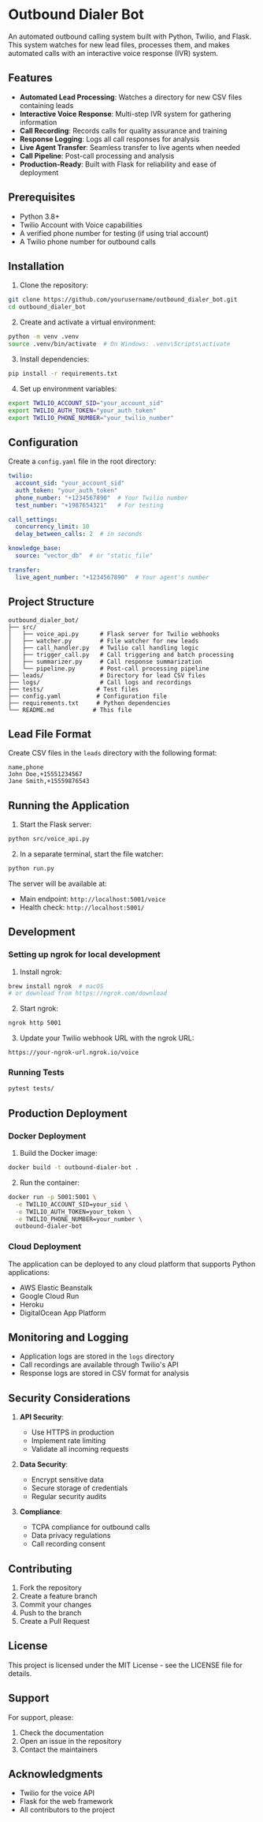 # Outbound Dialer Bot

An automated outbound calling system built with Python, Twilio, and Flask. This system watches for new lead files, processes them, and makes automated calls with an interactive voice response (IVR) system.

## Features

- **Automated Lead Processing**: Watches a directory for new CSV files containing leads
- **Interactive Voice Response**: Multi-step IVR system for gathering information
- **Call Recording**: Records calls for quality assurance and training
- **Response Logging**: Logs all call responses for analysis
- **Live Agent Transfer**: Seamless transfer to live agents when needed
- **Call Pipeline**: Post-call processing and analysis
- **Production-Ready**: Built with Flask for reliability and ease of deployment

## Prerequisites

- Python 3.8+
- Twilio Account with Voice capabilities
- A verified phone number for testing (if using trial account)
- A Twilio phone number for outbound calls

## Installation

1. Clone the repository:
```bash
git clone https://github.com/yourusername/outbound_dialer_bot.git
cd outbound_dialer_bot
```

2. Create and activate a virtual environment:
```bash
python -m venv .venv
source .venv/bin/activate  # On Windows: .venv\Scripts\activate
```

3. Install dependencies:
```bash
pip install -r requirements.txt
```

4. Set up environment variables:
```bash
export TWILIO_ACCOUNT_SID="your_account_sid"
export TWILIO_AUTH_TOKEN="your_auth_token"
export TWILIO_PHONE_NUMBER="your_twilio_number"
```

## Configuration

Create a `config.yaml` file in the root directory:

```yaml
twilio:
  account_sid: "your_account_sid"
  auth_token: "your_auth_token"
  phone_number: "+1234567890"  # Your Twilio number
  test_number: "+1987654321"   # For testing

call_settings:
  concurrency_limit: 10
  delay_between_calls: 2  # in seconds

knowledge_base:
  source: "vector_db"  # or "static_file"

transfer:
  live_agent_number: "+1234567890"  # Your agent's number
```

## Project Structure

```
outbound_dialer_bot/
├── src/
│   ├── voice_api.py      # Flask server for Twilio webhooks
│   ├── watcher.py        # File watcher for new leads
│   ├── call_handler.py   # Twilio call handling logic
│   ├── trigger_call.py   # Call triggering and batch processing
│   ├── summarizer.py     # Call response summarization
│   └── pipeline.py       # Post-call processing pipeline
├── leads/                # Directory for lead CSV files
├── logs/                 # Call logs and recordings
├── tests/               # Test files
├── config.yaml          # Configuration file
├── requirements.txt     # Python dependencies
└── README.md           # This file
```

## Lead File Format

Create CSV files in the `leads` directory with the following format:

```csv
name,phone
John Doe,+15551234567
Jane Smith,+15559876543
```

## Running the Application

1. Start the Flask server:
```bash
python src/voice_api.py
```

2. In a separate terminal, start the file watcher:
```bash
python run.py
```

The server will be available at:
- Main endpoint: `http://localhost:5001/voice`
- Health check: `http://localhost:5001/`

## Development

### Setting up ngrok for local development

1. Install ngrok:
```bash
brew install ngrok  # macOS
# or download from https://ngrok.com/download
```

2. Start ngrok:
```bash
ngrok http 5001
```

3. Update your Twilio webhook URL with the ngrok URL:
```
https://your-ngrok-url.ngrok.io/voice
```

### Running Tests

```bash
pytest tests/
```

## Production Deployment

### Docker Deployment

1. Build the Docker image:
```bash
docker build -t outbound-dialer-bot .
```

2. Run the container:
```bash
docker run -p 5001:5001 \
  -e TWILIO_ACCOUNT_SID=your_sid \
  -e TWILIO_AUTH_TOKEN=your_token \
  -e TWILIO_PHONE_NUMBER=your_number \
  outbound-dialer-bot
```

### Cloud Deployment

The application can be deployed to any cloud platform that supports Python applications:

- AWS Elastic Beanstalk
- Google Cloud Run
- Heroku
- DigitalOcean App Platform

## Monitoring and Logging

- Application logs are stored in the `logs` directory
- Call recordings are available through Twilio's API
- Response logs are stored in CSV format for analysis

## Security Considerations

1. **API Security**:
   - Use HTTPS in production
   - Implement rate limiting
   - Validate all incoming requests

2. **Data Security**:
   - Encrypt sensitive data
   - Secure storage of credentials
   - Regular security audits

3. **Compliance**:
   - TCPA compliance for outbound calls
   - Data privacy regulations
   - Call recording consent

## Contributing

1. Fork the repository
2. Create a feature branch
3. Commit your changes
4. Push to the branch
5. Create a Pull Request

## License

This project is licensed under the MIT License - see the LICENSE file for details.

## Support

For support, please:
1. Check the documentation
2. Open an issue in the repository
3. Contact the maintainers

## Acknowledgments

- Twilio for the voice API
- Flask for the web framework
- All contributors to the project
